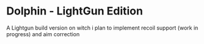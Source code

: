 # Dolphin - LightGun Edition

A Lightgun build version on witch i plan to implement recoil support (work in progress) and aim correction
